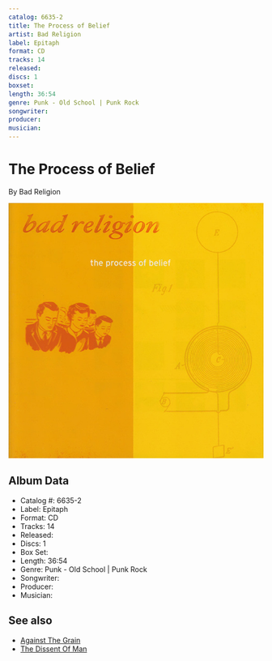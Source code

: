 ```yaml
---
catalog: 6635-2
title: The Process of Belief
artist: Bad Religion
label: Epitaph
format: CD
tracks: 14
released: 
discs: 1
boxset: 
length: 36:54
genre: Punk - Old School | Punk Rock
songwriter: 
producer: 
musician: 
---
```


# The Process of Belief

By Bad Religion

![](../../assets/cdcovers/Bad_Religion-The_Process_of_Belief.png)

## Album Data

- Catalog #: 6635-2
- Label: Epitaph
- Format: CD
- Tracks: 14
- Released: 
- Discs: 1
- Box Set: 
- Length: 36:54
- Genre: Punk - Old School | Punk Rock
- Songwriter: 
- Producer: 
- Musician: 


## See also

- [Against The Grain](Against_The_Grain.md)
- [The Dissent Of Man](The_Dissent_Of_Man.md)
